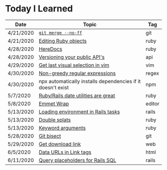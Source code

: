 # Today I Learned

| Date | Topic | Tag |
| --- | --- | --- |
| 4/21/2020 | [`git merge --no-ff`](files/2020_04_21_no-ff.md) | git |
| 4/21/2020 | [Editing Ruby objects](files/2020_04_21_ruby-object.md) | ruby |
| 4/28/2020 | [HereDocs](files/2020_04_28_here-docs.md) | ruby |
| 4/28/2020 | [Versioning your public API's](files/2020_04_28_version_public_apis.md) | api |
| 4/29/2020 | [Get last visual selection in vim](files/2020_04_29_last-selection.md) | vim |
| 4/30/2020 | [Non-greedy regular expressions](files/2020_04_30_non-greedy-regex.md) | regex |
| 4/30/2020 | npx automatically installs dependencies if it doesn't exist | npm |
| 5/7/2020 | [Ruby/Rails date utilities are great](files/2020_05_07_rails-date-utils.md) | ruby |
| 5/8/2020 | [Emmet Wrap](files/2020_05_08_emmet-wrap.md) | editor |
| 5/13/2020 | [Loading environment in Rails tasks](files/2020_05_13_rails-environment-task.md) | rails |
| 5/13/2020 | [Double splats](files/2020_05_13_ruby-double-splats.md) | ruby |
| 5/13/2020 | [Keyword arguments](files/2020_05_13_ruby-keyword-arguments.md) | ruby |
| 5/28/2020 | [Git bisect](files/2020_05_28_git-bisect.md) | git |
| 5/29/2020 | [Get download link](files/2020_05_29_download-link.md) | web |
| 6/5/2020 | [Data URLs in Link tags](files/2020_06_05_data-urls.md) | html |
| 6/11/2020 | [Query placeholders for Rails SQL](files/2020_06_11_rails-placeholder-sql.md) | rails |
